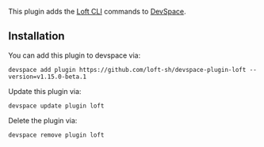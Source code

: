 This plugin adds the [Loft CLI](https://github.com/loft-sh/loft) commands to [DevSpace](https://devspace.sh/). 

## Installation

You can add this plugin to devspace via:
```
devspace add plugin https://github.com/loft-sh/devspace-plugin-loft --version=v1.15.0-beta.1
```

Update this plugin via:
```
devspace update plugin loft
```

Delete the plugin via:
```
devspace remove plugin loft
```
